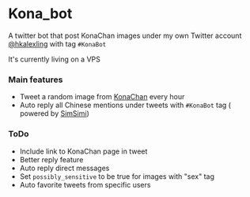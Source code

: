 # Kona_bot
A twitter bot that post KonaChan images under my own Twitter account [@hkalexling](https://twitter.com/hkalexling) with tag `#KonaBot`

It's currently living on a VPS

### Main features
- Tweet a random image from [KonaChan](https://konachan.com) every hour
- Auto reply all Chinese mentions under tweets with `#KonaBot` tag ( powered by [SimSimi](http://developer.simsimi.com))

### ToDo
- Include link to KonaChan page in tweet
- Better reply feature
- Auto reply direct messages
- Set `possibly_sensitive` to be true for images with "sex" tag
- Auto favorite tweets from specific users
